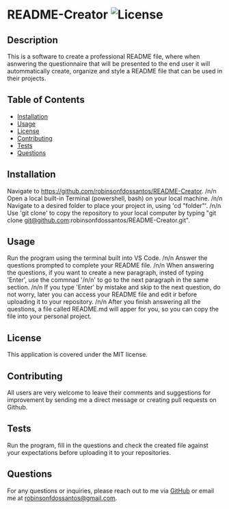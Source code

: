 # README-Creator  ![License](https://img.shields.io/badge/license-MIT-blue.svg)

  ## Description
  This is a software to create a professional README file, where when asnwering the questionnaire that will be presented to the end user it will autommatically create, organize and style a README file that can be used in their projects.
  
  ## Table of Contents
  - [Installation](#installation)
  - [Usage](#usage)
  - [License](#license)
  - [Contributing](#contributing)
  - [Tests](#tests)
  - [Questions](#questions)
  
  ## Installation
  Navigate to  https://github.com/robinsonfdossantos/README-Creator. /n/n Open a local built-in Terminal (powershell, bash) on your local machine. /n/n Navigate to a desired folder to place your project in, using 'cd "folder"'. /n/n Use 'git clone' to copy the repository to your local computer by typing "git clone git@github.com:robinsonfdossantos/README-Creator.git".
  
  ## Usage
  Run the program using the terminal built into VS Code. /n/n Answer the questions prompted to complete your README file. /n/n When answering the questions, if you want to create a new paragraph, insted of typing 'Enter', use the commnad '/n/n' to go to the next paragraph in the same section. /n/n If you type 'Enter' by mistake and skip to the next question, do not worry, later you can access your README file and edit ir before uploading it to your repository. /n/n  After you finish answering all the questions, a file called README.md will apper for you, so you can copy the file into your personal project.
  
  ## License
  This application is covered under the MIT license.
  
  ## Contributing
  All users are very welcome to leave their comments and suggestions for improvement by sending me a direct message or creating pull requests on Github.
  
  ## Tests
  Run the program, fill in the questions and check the created file against your expectations before uploading it to your repositories.
  
  ## Questions
  For any questions or inquiries, please reach out to me via [GitHub](https://github.com/robinsonfdossantos) or email me at robinsonfdossantos@gmail.com.
  